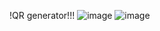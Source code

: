 !QR generator!!!
![image](https://github.com/tungtrieu0801/QR_generator/assets/126808438/50820fc3-9a4a-4604-aa01-9d6ba7dc9edb)
![image](https://github.com/tungtrieu0801/QR_generator/assets/126808438/6a669d0c-41eb-4817-90d9-b2d40d0836cd)
